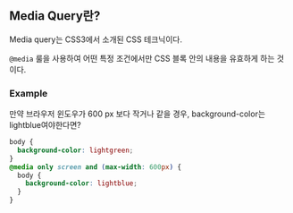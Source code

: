 ## Media Query란?

Media query는 CSS3에서 소개된 CSS 테크닉이다.

`@media` 룰을 사용하여 어떤 특정 조건에서만 CSS 블록 안의 내용을 유효하게 하는 것이다.

### Example

만약 브라우저 윈도우가 600 px 보다 작거나 같을 경우, background-color는 lightblue여야한다면?

```css
body {
  background-color: lightgreen;
}
@media only screen and (max-width: 600px) {
  body {
    background-color: lightblue;
  }
}
```
